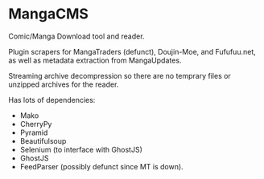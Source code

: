 MangaCMS
========

Comic/Manga Download tool and reader.

Plugin scrapers for MangaTraders (defunct), Doujin-Moe, and Fufufuu.net, as well as metadata extraction from MangaUpdates.

Streaming archive decompression so there are no temprary files or unzipped archives for the reader.

Has lots of dependencies:

 - Mako
 - CherryPy
 - Pyramid
 - Beautifulsoup
 - Selenium (to interface with GhostJS)
 - GhostJS
 - FeedParser (possibly defunct since MT is down).
